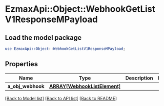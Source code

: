 # EzmaxApi::Object::WebhookGetListV1ResponseMPayload

## Load the model package
```perl
use EzmaxApi::Object::WebhookGetListV1ResponseMPayload;
```

## Properties
Name | Type | Description | Notes
------------ | ------------- | ------------- | -------------
**a_obj_webhook** | [**ARRAY[WebhookListElement]**](WebhookListElement.md) |  | 

[[Back to Model list]](../README.md#documentation-for-models) [[Back to API list]](../README.md#documentation-for-api-endpoints) [[Back to README]](../README.md)


